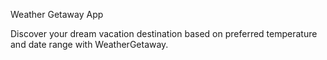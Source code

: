 Weather Getaway App

Discover your dream vacation destination based on preferred temperature and date range with WeatherGetaway.